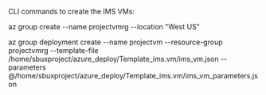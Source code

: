 CLI commands to create the IMS VMs:

az group create --name projectvmrg --location "West US"

az group deployment create --name projectvm --resource-group projectvmrg --template-file /home/sbuxproject/azure_deploy/Template_ims.vm/ims_vm.json --parameters @/home/sbuxproject/azure_deploy/Template_ims.vm/ims_vm_parameters.json
